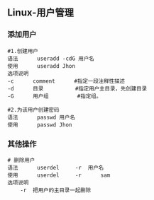 ## Linux-用户管理



### 添加用户

```mysql
#1.创建用户
语法		useradd -cdG 用户名
使用		useradd Jhon
选项说明
-c 		comment 	 #指定一段注释性描述
-d 		目录 		 	#指定用户主目录，先创建目录
-G 		用户组			#指定组。

#2.为该用户创建密码
语法		passwd 用户名
使用		passwd Jhon

```

### 其他操作

```mysql
# 删除用户
语法		userdel 	-r 	用户名
使用		userdel 	-r 		sam
选项说明
	-r	把用户的主目录一起删除
```

